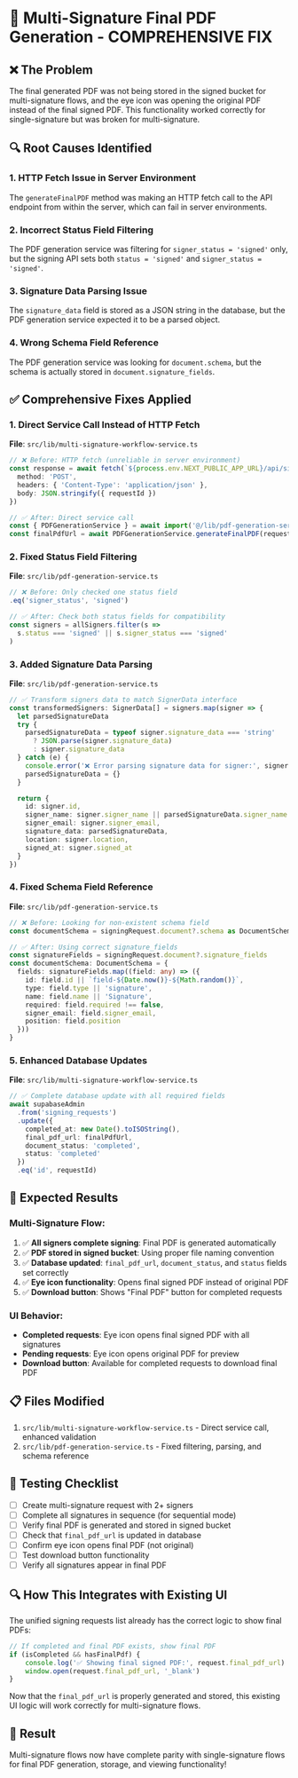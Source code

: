 # 🔧 Multi-Signature Final PDF Generation - COMPREHENSIVE FIX

## ❌ **The Problem**
The final generated PDF was not being stored in the signed bucket for multi-signature flows, and the eye icon was opening the original PDF instead of the final signed PDF. This functionality worked correctly for single-signature but was broken for multi-signature.

## 🔍 **Root Causes Identified**

### **1. HTTP Fetch Issue in Server Environment**
The `generateFinalPDF` method was making an HTTP fetch call to the API endpoint from within the server, which can fail in server environments.

### **2. Incorrect Status Field Filtering**
The PDF generation service was filtering for `signer_status = 'signed'` only, but the signing API sets both `status = 'signed'` and `signer_status = 'signed'`.

### **3. Signature Data Parsing Issue**
The `signature_data` field is stored as a JSON string in the database, but the PDF generation service expected it to be a parsed object.

### **4. Wrong Schema Field Reference**
The PDF generation service was looking for `document.schema`, but the schema is actually stored in `document.signature_fields`.

## ✅ **Comprehensive Fixes Applied**

### **1. Direct Service Call Instead of HTTP Fetch**
**File**: `src/lib/multi-signature-workflow-service.ts`

```typescript
// ❌ Before: HTTP fetch (unreliable in server environment)
const response = await fetch(`${process.env.NEXT_PUBLIC_APP_URL}/api/signature-requests/generate-pdf`, {
  method: 'POST',
  headers: { 'Content-Type': 'application/json' },
  body: JSON.stringify({ requestId })
})

// ✅ After: Direct service call
const { PDFGenerationService } = await import('@/lib/pdf-generation-service')
const finalPdfUrl = await PDFGenerationService.generateFinalPDF(requestId)
```

### **2. Fixed Status Field Filtering**
**File**: `src/lib/pdf-generation-service.ts`

```typescript
// ❌ Before: Only checked one status field
.eq('signer_status', 'signed')

// ✅ After: Check both status fields for compatibility
const signers = allSigners.filter(s => 
  s.status === 'signed' || s.signer_status === 'signed'
)
```

### **3. Added Signature Data Parsing**
**File**: `src/lib/pdf-generation-service.ts`

```typescript
// ✅ Transform signers data to match SignerData interface
const transformedSigners: SignerData[] = signers.map(signer => {
  let parsedSignatureData
  try {
    parsedSignatureData = typeof signer.signature_data === 'string' 
      ? JSON.parse(signer.signature_data) 
      : signer.signature_data
  } catch (e) {
    console.error('❌ Error parsing signature data for signer:', signer.signer_email, e)
    parsedSignatureData = {}
  }

  return {
    id: signer.id,
    signer_name: signer.signer_name || parsedSignatureData.signer_name || signer.signer_email,
    signer_email: signer.signer_email,
    signature_data: parsedSignatureData,
    location: signer.location,
    signed_at: signer.signed_at
  }
})
```

### **4. Fixed Schema Field Reference**
**File**: `src/lib/pdf-generation-service.ts`

```typescript
// ❌ Before: Looking for non-existent schema field
const documentSchema = signingRequest.document?.schema as DocumentSchema

// ✅ After: Using correct signature_fields
const signatureFields = signingRequest.document?.signature_fields
const documentSchema: DocumentSchema = {
  fields: signatureFields.map((field: any) => ({
    id: field.id || `field-${Date.now()}-${Math.random()}`,
    type: field.type || 'signature',
    name: field.name || 'Signature',
    required: field.required !== false,
    signer_email: field.signer_email,
    position: field.position
  }))
}
```

### **5. Enhanced Database Updates**
**File**: `src/lib/multi-signature-workflow-service.ts`

```typescript
// ✅ Complete database update with all required fields
await supabaseAdmin
  .from('signing_requests')
  .update({
    completed_at: new Date().toISOString(),
    final_pdf_url: finalPdfUrl,
    document_status: 'completed',
    status: 'completed'
  })
  .eq('id', requestId)
```

## 🎯 **Expected Results**

### **Multi-Signature Flow:**
1. ✅ **All signers complete signing**: Final PDF is generated automatically
2. ✅ **PDF stored in signed bucket**: Using proper file naming convention
3. ✅ **Database updated**: `final_pdf_url`, `document_status`, and `status` fields set correctly
4. ✅ **Eye icon functionality**: Opens final signed PDF instead of original PDF
5. ✅ **Download button**: Shows "Final PDF" button for completed requests

### **UI Behavior:**
- **Completed requests**: Eye icon opens final signed PDF with all signatures
- **Pending requests**: Eye icon opens original PDF for preview
- **Download button**: Available for completed requests to download final PDF

## 📋 **Files Modified**
1. `src/lib/multi-signature-workflow-service.ts` - Direct service call, enhanced validation
2. `src/lib/pdf-generation-service.ts` - Fixed filtering, parsing, and schema reference

## 🧪 **Testing Checklist**
- [ ] Create multi-signature request with 2+ signers
- [ ] Complete all signatures in sequence (for sequential mode)
- [ ] Verify final PDF is generated and stored in signed bucket
- [ ] Check that `final_pdf_url` is updated in database
- [ ] Confirm eye icon opens final PDF (not original)
- [ ] Test download button functionality
- [ ] Verify all signatures appear in final PDF

## 🔍 **How This Integrates with Existing UI**
The unified signing requests list already has the correct logic to show final PDFs:

```typescript
// If completed and final PDF exists, show final PDF
if (isCompleted && hasFinalPdf) {
    console.log('✅ Showing final signed PDF:', request.final_pdf_url)
    window.open(request.final_pdf_url, '_blank')
}
```

Now that the `final_pdf_url` is properly generated and stored, this existing UI logic will work correctly for multi-signature flows.

## 🎉 **Result**
Multi-signature flows now have complete parity with single-signature flows for final PDF generation, storage, and viewing functionality!
